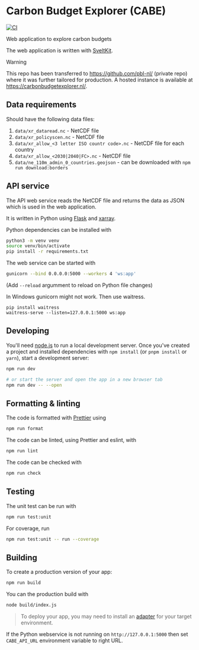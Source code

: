 # Carbon Budget Explorer (CABE)

[![CI](https://github.com/carbon-budget-explorer/cabe/actions/workflows/ci.yml/badge.svg?branch=main)](https://github.com/carbon-budget-explorer/cabe/actions/workflows/ci.yml)

Web application to explore carbon budgets

The web application is written with [SveltKit](https://kit.svelte.dev/).

> [!WARNING]
>
> This repo has been transferred to https://github.com/pbl-nl/ (private repo) where it was
> further tailored for production. A hosted instance is available at
> https://carbonbudgetexplorer.nl/.


## Data requirements

Should have the following data files:

1. `data/xr_dataread.nc` - NetCDF file
1. `data/xr_policyscen.nc` - NetCDF file
1. `data/xr_allow_<3 letter ISO countr code>.nc` - NetCDF file for each country
1. `data/xr_allow_<2030|2040|FC>.nc` - NetCDF file
1. `data/ne_110m_admin_0_countries.geojson` - can be downloaded with `npm run download:borders`

## API service

The API web service reads the NetCDF file and returns the data as JSON which is used in the web application.

It is written in Python using [Flask](https://flask.palletsprojects.com/) and [xarray](https://xarray.dev/).

Python dependencies can be installed with

```bash
python3 -m venv venv
source venv/bin/activate
pip install -r requirements.txt
```

The web service can be started with

```bash
gunicorn --bind 0.0.0.0:5000 --workers 4 'ws:app'
```

(Add `--reload` argumment to reload on Python file changes)

In Windows gunicorn might not work. Then use waitress.

```shell
pip install waitress
waitress-serve --listen=127.0.0.1:5000 ws:app
```

## Developing

You'll need [node.js](https://nodejs.org/en) to run a local development server.
Once you've created a project and installed dependencies with `npm install` (or `pnpm install` or `yarn`), start a development server:

```bash
npm run dev

# or start the server and open the app in a new browser tab
npm run dev -- --open
```

## Formatting & linting

The code is formatted with [Prettier](https://prettier.io/) using

```bash
npm run format
```

The code can be linted, using Prettier and eslint, with

```bash
npm run lint
```

The code can be checked with

```bash
npm run check
```

## Testing

The unit test can be run with

```bash
npm run test:unit
```

For coverage, run

```bash
npm run test:unit -- run --coverage
```

## Building

To create a production version of your app:

```bash
npm run build
```

You can the production build with

```bash
node build/index.js
```

> To deploy your app, you may need to install an [adapter](https://kit.svelte.dev/docs/adapters) for your target environment.

If the Python webservice is not running on `http://127.0.0.1:5000` then set `CABE_API_URL` environment variable to right URL.
